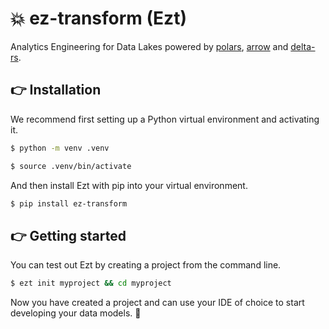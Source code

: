 💥 ez-transform (Ezt)
================

Analytics Engineering for Data Lakes powered by
[polars](https://github.com/pola-rs/polars),
[arrow](https://github.com/apache/arrow) and
[delta-rs](https://github.com/delta-io/delta-rs).

👉 Installation
------------

We recommend first setting up a Python virtual environment and activating it.

```bash
$ python -m venv .venv
```

```bash
$ source .venv/bin/activate
```

And then install Ezt with pip into your virtual environment.

```bash
$ pip install ez-transform
```

👉 Getting started
------------

You can test out Ezt by creating a project from the command line.

```bash
$ ezt init myproject && cd myproject
```

Now you have created a project and can use your IDE of choice to start
developing your data models. 🥳
